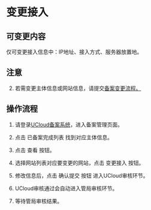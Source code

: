 # 变更接入

## 可变更内容

仅可变更接入信息中：IP地址、接入方式、服务器放置地。

## 注意

2. 若需变更主体信息或网站信息，请提交[备案变更流程。](https://docs.ucloud.cn/beian1/guidance/guidance7)

## 操作流程

1. 请登录[UCloud备案系统](https://console.ucloud.cn/icp/)，进入备案管理页面。
   
2. 点击 已备案完成列表 找到对应主体信息。

3. 点击 查看 按钮。

4. 选择网站列表对应要变更的网站，点击 变更接入 按钮。

5. 修改信息后，点击 确认提交 按钮 进入UCloud审核环节。

6. UCloud审核通过会自动进入管局审核环节。

7. 等待管局审核结果。